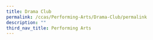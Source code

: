 ```yaml
---
title: Drama Club
permalink: /ccas/Performing-Arts/Drama-Club/permalink
description: ""
third_nav_title: Performing Arts
---
```

